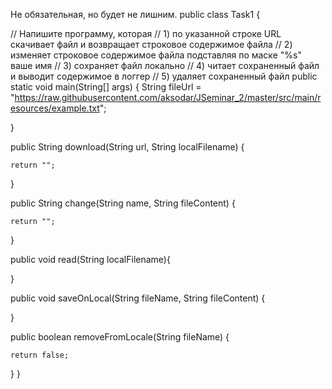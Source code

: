 Не обязательная, но будет не лишним.
public class Task1 {

// Напишите программу, которая
// 1) по указанной строке URL скачивает файл и возвращает строковое содержимое файла
// 2) изменяет строковое содержимое файла подставляя по маске "%s" ваше имя
// 3) сохраняет файл локально
// 4) читает сохраненный файл и выводит содержимое в логгер
// 5) удаляет сохраненный файл
public static void main(String[] args) {
String fileUrl = "https://raw.githubusercontent.com/aksodar/JSeminar_2/master/src/main/resources/example.txt";

}

public String download(String url, String localFilename) {


    return "";
}

public String change(String name, String fileContent) {

    return "";
}

public void read(String localFilename){

}

public void saveOnLocal(String fileName, String fileContent) {

}

public boolean removeFromLocale(String fileName) {

    return false;
}
}